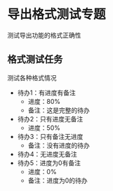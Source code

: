 # 导出格式测试专题
测试导出功能的格式正确性

## 格式测试任务
测试各种格式情况

- 待办1：有进度有备注
  - 进度：80%
  - 备注：这是完整的待办
- 待办2：只有进度无备注
  - 进度：50%
- 待办3：只有备注无进度
  - 备注：没有进度的待办
- 待办4：无进度无备注
- 待办5：进度为0有备注
  - 进度：0%
  - 备注：进度为0的待办 